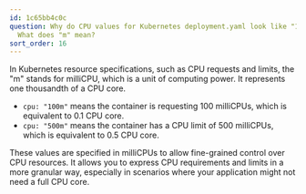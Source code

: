 ```yaml
---
id: 1c65bb4c0c
question: Why do CPU values for Kubernetes deployment.yaml look like "100m" and "500m"?
  What does "m" mean?
sort_order: 16
---
```


In Kubernetes resource specifications, such as CPU requests and limits, the "m" stands for milliCPU, which is a unit of computing power. It represents one thousandth of a CPU core.

- `cpu: "100m"` means the container is requesting 100 milliCPUs, which is equivalent to 0.1 CPU core.
- `cpu: "500m"` means the container has a CPU limit of 500 milliCPUs, which is equivalent to 0.5 CPU core.

These values are specified in milliCPUs to allow fine-grained control over CPU resources. It allows you to express CPU requirements and limits in a more granular way, especially in scenarios where your application might not need a full CPU core.